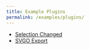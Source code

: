 ```yaml
---
title: Example Plugins
permalink: /examples/plugins/
---
```


<ul>
  <li><a href="/example-plugins/selection-changed.html">Selection Changed</a></li>
  <li><a href="/example-plugins/svgo-export.html">SVGO Export</a></li>
</ul>
